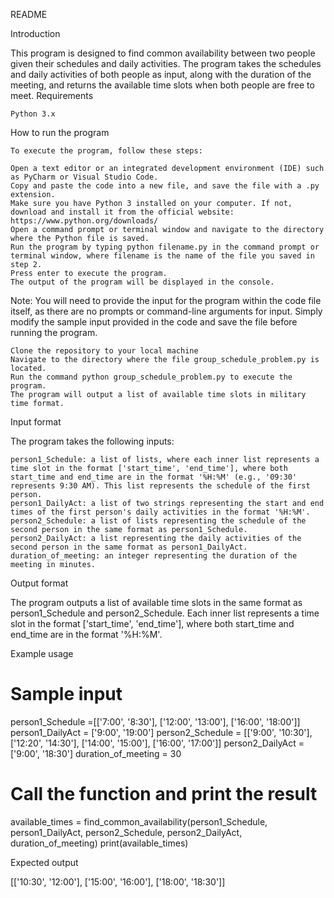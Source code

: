 README

Introduction

This program is designed to find common availability between two people given their schedules and daily activities. The program takes the schedules and daily activities of both people as input, along with the duration of the meeting, and returns the available time slots when both people are free to meet.
Requirements

    Python 3.x

How to run the program

    To execute the program, follow these steps:

    Open a text editor or an integrated development environment (IDE) such as PyCharm or Visual Studio Code.
    Copy and paste the code into a new file, and save the file with a .py extension.
    Make sure you have Python 3 installed on your computer. If not, download and install it from the official website: https://www.python.org/downloads/
    Open a command prompt or terminal window and navigate to the directory where the Python file is saved.
    Run the program by typing python filename.py in the command prompt or terminal window, where filename is the name of the file you saved in step 2.
    Press enter to execute the program.
    The output of the program will be displayed in the console.

Note: You will need to provide the input for the program within the code file itself, as there are no prompts or command-line arguments for input. Simply modify the sample input provided in the code and save the file before running the program.

    Clone the repository to your local machine
    Navigate to the directory where the file group_schedule_problem.py is located.
    Run the command python group_schedule_problem.py to execute the program.
    The program will output a list of available time slots in military time format.

Input format

The program takes the following inputs:

    person1_Schedule: a list of lists, where each inner list represents a time slot in the format ['start_time', 'end_time'], where both start_time and end_time are in the format '%H:%M' (e.g., '09:30' represents 9:30 AM). This list represents the schedule of the first person.
    person1_DailyAct: a list of two strings representing the start and end times of the first person's daily activities in the format '%H:%M'.
    person2_Schedule: a list of lists representing the schedule of the second person in the same format as person1_Schedule.
    person2_DailyAct: a list representing the daily activities of the second person in the same format as person1_DailyAct.
    duration_of_meeting: an integer representing the duration of the meeting in minutes.

Output format

The program outputs a list of available time slots in the same format as person1_Schedule and person2_Schedule. Each inner list represents a time slot in the format ['start_time', 'end_time'], where both start_time and end_time are in the format '%H:%M'.


Example usage


# Sample input
person1_Schedule =[['7:00', '8:30'], ['12:00', '13:00'], ['16:00', '18:00']]
person1_DailyAct = ['9:00', '19:00']
person2_Schedule = [['9:00', '10:30'], ['12:20', '14:30'], ['14:00', '15:00'], ['16:00', '17:00']]
person2_DailyAct = ['9:00', '18:30']
duration_of_meeting = 30

# Call the function and print the result
available_times = find_common_availability(person1_Schedule, person1_DailyAct, person2_Schedule, person2_DailyAct, duration_of_meeting)
print(available_times)

Expected output


[['10:30', '12:00'], ['15:00', '16:00'], ['18:00', '18:30']]
